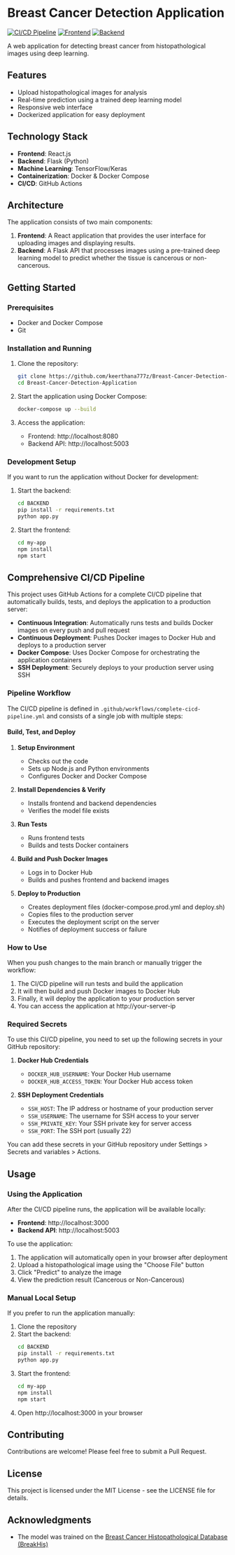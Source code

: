 # Breast Cancer Detection Application

[![CI/CD Pipeline](https://github.com/keerthana777z/Breast-Cancer-Detection-Application/actions/workflows/complete-cicd-pipeline.yml/badge.svg)](https://github.com/keerthana777z/Breast-Cancer-Detection-Application/actions/workflows/complete-cicd-pipeline.yml)
[![Frontend](https://img.shields.io/badge/frontend-React-blue)](http://localhost:3000)
[![Backend](https://img.shields.io/badge/backend-Flask-green)](http://localhost:5003)

A web application for detecting breast cancer from histopathological images using deep learning.

## Features

- Upload histopathological images for analysis
- Real-time prediction using a trained deep learning model
- Responsive web interface
- Dockerized application for easy deployment

## Technology Stack

- **Frontend**: React.js
- **Backend**: Flask (Python)
- **Machine Learning**: TensorFlow/Keras
- **Containerization**: Docker & Docker Compose
- **CI/CD**: GitHub Actions

## Architecture

The application consists of two main components:

1. **Frontend**: A React application that provides the user interface for uploading images and displaying results.
2. **Backend**: A Flask API that processes images using a pre-trained deep learning model to predict whether the tissue is cancerous or non-cancerous.

## Getting Started

### Prerequisites

- Docker and Docker Compose
- Git

### Installation and Running

1. Clone the repository:
   ```bash
   git clone https://github.com/keerthana777z/Breast-Cancer-Detection-Application.git
   cd Breast-Cancer-Detection-Application
   ```

2. Start the application using Docker Compose:
   ```bash
   docker-compose up --build
   ```

3. Access the application:
   - Frontend: http://localhost:8080
   - Backend API: http://localhost:5003

### Development Setup

If you want to run the application without Docker for development:

1. Start the backend:
   ```bash
   cd BACKEND
   pip install -r requirements.txt
   python app.py
   ```

2. Start the frontend:
   ```bash
   cd my-app
   npm install
   npm start
   ```

## Comprehensive CI/CD Pipeline

This project uses GitHub Actions for a complete CI/CD pipeline that automatically builds, tests, and deploys the application to a production server:

- **Continuous Integration**: Automatically runs tests and builds Docker images on every push and pull request
- **Continuous Deployment**: Pushes Docker images to Docker Hub and deploys to a production server
- **Docker Compose**: Uses Docker Compose for orchestrating the application containers
- **SSH Deployment**: Securely deploys to your production server using SSH

### Pipeline Workflow

The CI/CD pipeline is defined in `.github/workflows/complete-cicd-pipeline.yml` and consists of a single job with multiple steps:

#### Build, Test, and Deploy
1. **Setup Environment**
   - Checks out the code
   - Sets up Node.js and Python environments
   - Configures Docker and Docker Compose

2. **Install Dependencies & Verify**
   - Installs frontend and backend dependencies
   - Verifies the model file exists

3. **Run Tests**
   - Runs frontend tests
   - Builds and tests Docker containers

4. **Build and Push Docker Images**
   - Logs in to Docker Hub
   - Builds and pushes frontend and backend images

5. **Deploy to Production**
   - Creates deployment files (docker-compose.prod.yml and deploy.sh)
   - Copies files to the production server
   - Executes the deployment script on the server
   - Notifies of deployment success or failure

### How to Use

When you push changes to the main branch or manually trigger the workflow:

1. The CI/CD pipeline will run tests and build the application
2. It will then build and push Docker images to Docker Hub
3. Finally, it will deploy the application to your production server
4. You can access the application at http://your-server-ip

### Required Secrets

To use this CI/CD pipeline, you need to set up the following secrets in your GitHub repository:

1. **Docker Hub Credentials**
   - `DOCKER_HUB_USERNAME`: Your Docker Hub username
   - `DOCKER_HUB_ACCESS_TOKEN`: Your Docker Hub access token

2. **SSH Deployment Credentials**
   - `SSH_HOST`: The IP address or hostname of your production server
   - `SSH_USERNAME`: The username for SSH access to your server
   - `SSH_PRIVATE_KEY`: Your SSH private key for server access
   - `SSH_PORT`: The SSH port (usually 22)

You can add these secrets in your GitHub repository under Settings > Secrets and variables > Actions.

## Usage

### Using the Application

After the CI/CD pipeline runs, the application will be available locally:

- **Frontend**: http://localhost:3000
- **Backend API**: http://localhost:5003

To use the application:

1. The application will automatically open in your browser after deployment
2. Upload a histopathological image using the "Choose File" button
3. Click "Predict" to analyze the image
4. View the prediction result (Cancerous or Non-Cancerous)

### Manual Local Setup

If you prefer to run the application manually:

1. Clone the repository
2. Start the backend:
   ```bash
   cd BACKEND
   pip install -r requirements.txt
   python app.py
   ```
3. Start the frontend:
   ```bash
   cd my-app
   npm install
   npm start
   ```
4. Open http://localhost:3000 in your browser

## Contributing

Contributions are welcome! Please feel free to submit a Pull Request.

## License

This project is licensed under the MIT License - see the LICENSE file for details.

## Acknowledgments

- The model was trained on the [Breast Cancer Histopathological Database (BreakHis)](https://web.inf.ufpr.br/vri/databases/breast-cancer-histopathological-database-breakhis/)
